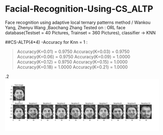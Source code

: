 # Facial-Recognition-Using-CS_ALTP
Face recognition using adaptive local ternary patterns method / Wankou Yang, Zhenyu Wang ,Baochang Zhang
Tested on : ORL face database(Testset = 40 Pictures, Trainset = 360 Pictures), classifier -> KNN

##CS-ALTP(4*4) 
-Accuracy for Knn = 1 :
> Accuracy(K=0.01) = 0.9750 
> Accuracy(K=0.03) = 0.9750 
> Accuracy(K=0.06) = 0.9750 
> Accuracy(K=0.09) = 1.0000 
> Accuracy(K=0.12) = 0.9750 
> Accuracy(K=0.15) = 1.0000 
> Accuracy(K=0.18) = 1.0000 
> Accuracy(K=0.21) = 1.0000



.2![Test Image 1](Test.png)
